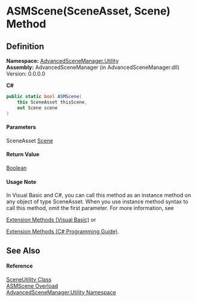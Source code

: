 # ASMScene(SceneAsset, Scene) Method

## Definition

**Namespace:** [AdvancedSceneManager.Utility](N_AdvancedSceneManager_Utility.md)\
**Assembly:** AdvancedSceneManager (in AdvancedSceneManager.dll) Version: 0.0.0.0

**C#**

```c#
public static bool ASMScene(
	this SceneAsset thisScene,
	out Scene scene
)
```

#### Parameters

&#x20; SceneAsset   [Scene](T_AdvancedSceneManager_Models_Scene.md)&#x20;

#### Return Value

[Boolean](https://learn.microsoft.com/dotnet/api/system.boolean)

#### Usage Note

In Visual Basic and C#, you can call this method as an instance method on any object of type SceneAsset. When you use instance method syntax to call this method, omit the first parameter. For more information, see

[Extension Methods (Visual Basic)](https://docs.microsoft.com/dotnet/visual-basic/programming-guide/language-features/procedures/extension-methods) or

[Extension Methods (C# Programming Guide)](https://docs.microsoft.com/dotnet/csharp/programming-guide/classes-and-structs/extension-methods).

## See Also

#### Reference

[SceneUtility Class](T_AdvancedSceneManager_Utility_SceneUtility.md)\
[ASMScene Overload](Overload_AdvancedSceneManager_Utility_SceneUtility_ASMScene.md)\
[AdvancedSceneManager.Utility Namespace](N_AdvancedSceneManager_Utility.md)
